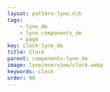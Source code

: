 ```yaml
---
layout: pattern-lyne.njk
tags: 
    - lyne_de
    - lyne_components_de
    - page
key: clock-lyne_de
title: Clock
parent: components-lyne_de
image: lyne/overview/clock.webp
keywords: clock
order: 90
---
```

